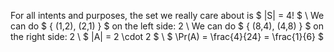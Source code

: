 For all intents and purposes, the set we really care about is $ |S| = 4! $ \\
We can do $ \{ (1,2), (2,1) \} $ on the left side: 2 \\
We can do $ \{ (8,4), (4,8) \} $ on the right side: 2 \\
$ |A| = 2 \cdot 2 $ \\
$ \Pr(A) = \frac{4}{24} = \frac{1}{6} $
